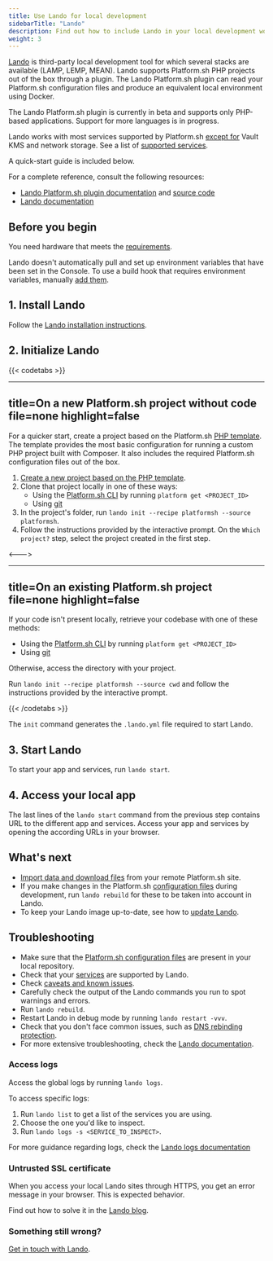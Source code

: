 ```yaml
---
title: Use Lando for local development
sidebarTitle: "Lando"
description: Find out how to include Lando in your local development workflow.
weight: 3
---
```


[Lando](https://docs.lando.dev) is third-party local development tool for which several stacks are available (LAMP, LEMP, MEAN).
Lando supports Platform.sh PHP projects out of the box through a plugin.
The Lando Platform.sh plugin can read your Platform.sh configuration files and produce an equivalent local environment using Docker.

The Lando Platform.sh plugin is currently in beta and supports only PHP-based applications.
Support for more languages is in progress.

Lando works with most services supported by Platform.sh [except for](https://docs.lando.dev/platformsh/caveats.html#unsupported-things) Vault KMS and network storage.
See a list of [supported services](https://docs.lando.dev/platformsh/config.html#services-yaml).

A quick-start guide is included below.

For a complete reference, consult the following resources:

- [Lando Platform.sh plugin documentation](https://docs.lando.dev/config/platformsh.html) and [source code](https://github.com/lando/platformsh)
- [Lando documentation](https://docs.lando.dev/)

## Before you begin

You need hardware that meets the [requirements](https://docs.lando.dev/getting-started/installation.html#hardware-requirements).

Lando doesn't automatically pull and set up environment variables that have been set in the Console.
To use a build hook that requires environment variables, manually [add them](https://docs.lando.dev/platformsh/config.html#environment-variables).

## 1. Install Lando

Follow the [Lando installation instructions](https://docs.lando.dev/getting-started/installation.html).

## 2. Initialize Lando

{{< codetabs >}}

---
title=On a new Platform.sh project without code
file=none
highlight=false
---

For a quicker start, create a project based on the Platform.sh [PHP template](https://github.com/platformsh-templates/php).
The template provides the most basic configuration for running a custom PHP project built with Composer.
It also includes the required Platform.sh configuration files out of the box.

1. [Create a new project based on the PHP template](https://console.platform.sh/projects/create-project/template?query=php).
2. Clone that project locally in one of these ways:
    - Using the [Platform.sh CLI](../../gettingstarted/introduction/own-code/cli-install.md) by running `platform get <PROJECT_ID>`
    - Using [git](../../administration/web/_index.md#git)
3. In the project's folder, run `lando init --recipe platformsh --source platformsh`.
4. Follow the instructions provided by the interactive prompt.
   On the `Which project?` step, select the project created in the first step.

<--->

---
title=On an existing Platform.sh project
file=none
highlight=false
---

If your code isn't present locally, retrieve your codebase with one of these methods:

- Using the [Platform.sh CLI](../../gettingstarted/introduction/own-code/cli-install.md) by running `platform get <PROJECT_ID>`
- Using [git](../../administration/web/_index.md#git)

Otherwise, access the directory with your project.

Run `lando init --recipe platformsh --source cwd` and follow the instructions provided by the interactive prompt.

{{< /codetabs >}}

The `init` command generates the `.lando.yml` file required to start Lando.

## 3. Start Lando

To start your app and services, run `lando start`.

## 4. Access your local app

The last lines of the `lando start` command from the previous step contains URL to the different app and services.
Access your app and services by opening the according URLs in your browser.

## What's next

- [Import data and download files](https://docs.lando.dev/platformsh/sync.html) from your remote Platform.sh site.
- If you make changes in the Platform.sh [configuration files](../../overview/structure.md) during development, run `lando rebuild` for these to be taken into account in Lando.
- To keep your Lando image up-to-date, see how to [update Lando](https://docs.lando.dev/getting-started/updating.html).

## Troubleshooting

- Make sure that the [Platform.sh configuration files](../../overview/structure.md) are present in your local repository.
- Check that your [services](https://docs.lando.dev/platformsh/config.html#services-yaml) are supported by Lando.
- Check [caveats and known issues](https://docs.lando.dev/platformsh/caveats.html).
- Carefully check the output of the Lando commands you run to spot warnings and errors.
- Run `lando rebuild`.
- Restart Lando in debug mode by running `lando restart -vvv`.
- Check that you don't face common issues, such as [DNS rebinding protection](https://docs.lando.dev/help/dns-rebind.html).
- For more extensive troubleshooting, check the [Lando documentation](https://docs.lando.dev/help/logs.html#install-logs).

### Access logs

Access the global logs by running `lando logs`.

To access specific logs:

1. Run `lando list` to get a list of the services you are using.
2. Choose the one you'd like to inspect.
3. Run `lando logs -s <SERVICE_TO_INSPECT>`.

For more guidance regarding logs, check the [Lando logs documentation](https://docs.lando.dev/help/logs.html)

### Untrusted SSL certificate

When you access your local Lando sites through HTTPS, you get an error message in your browser.
This is expected behavior.

Find out how to solve it in the [Lando blog](https://lando.dev/blog/2020/03/20/_5-things-to-do-after-you-install-lando/).

### Something still wrong?

[Get in touch with Lando](https://docs.lando.dev/platformsh/support.html).
